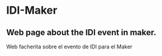 # IDI-Maker
Web page about the IDI event in maker.
--------------------------------------
Web facherita sobre el evento de IDI para el Maker
